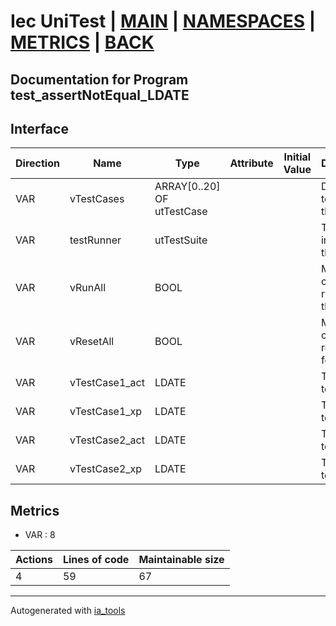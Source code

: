 # Iec UniTest | [MAIN] | [NAMESPACES] | [METRICS] | [BACK]  

## Documentation for Program test_assertNotEqual_LDATE  

## Interface  

| Direction | Name | Type | Attribute | Initial Value | Documentation |
| --------- | ---- | ---- | --------- | ------------- | ------------- |
| VAR | vTestCases | ARRAY[0..20] OF utTestCase |  |  | Definition of all test cases for this POU |  
| VAR | testRunner | utTestSuite |  |  | Test Suite fb instance to run the tests |  
| VAR | vRunAll | BOOL |  |  | Manual command to run all tests for this POU |  
| VAR | vResetAll | BOOL |  |  | Manual command to reset all tests for this POU |  
| VAR | vTestCase1_act | LDATE |  |  | Test data 1 of test case 1 |  
| VAR | vTestCase1_xp | LDATE |  |  | Test data 2 of test case 1 |  
| VAR | vTestCase2_act | LDATE |  |  | Test data 1 of test case 2 |  
| VAR | vTestCase2_xp | LDATE |  |  | Test data 2 of test case 2 |  


## Metrics  

- VAR : 8

| Actions | Lines of code | Maintainable size |
| ------- | ------------- | ----------------- |
| 4 | 59 | 67 |

---
Autogenerated with [ia_tools](https://github.com/tkucic/ia_tools)  

[MAIN]: ../../../../index.md
[NAMESPACES]: ../../nsList.md
[METRICS]: ../../../metrics.md
[BACK]: ../nsMain.md
